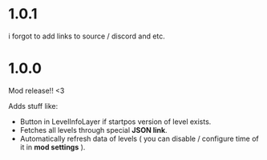 # 1.0.1
i forgot to add links to source / discord and etc.

# 1.0.0
Mod release!! <3

Adds stuff like:
- Button in LevelInfoLayer if startpos version of level exists. 
- Fetches all levels through special **JSON link**.
- Automatically refresh data of levels ( you can disable / configure time of it in **mod settings** ).